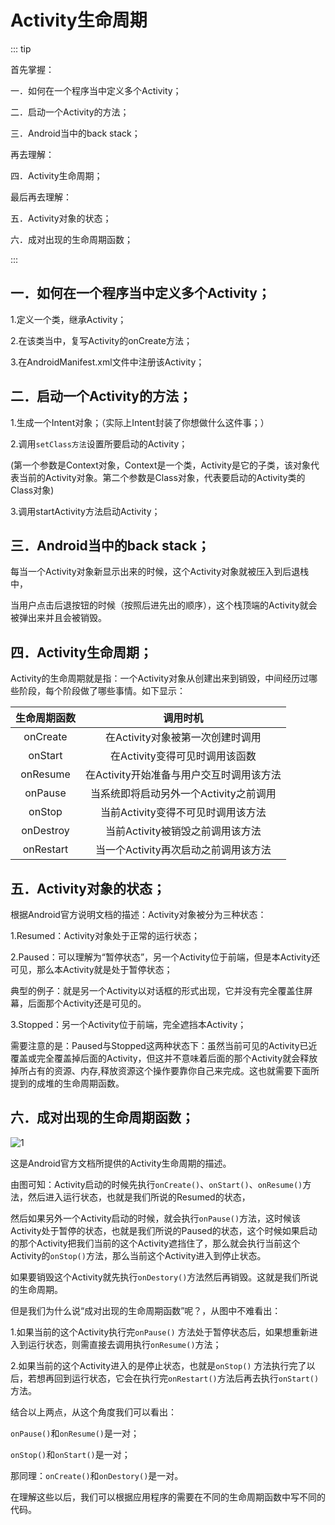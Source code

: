 # Activity生命周期

::: tip

首先掌握：

一．如何在一个程序当中定义多个Activity；

二．启动一个Activity的方法；

三．Android当中的back stack；

再去理解：

四．Activity生命周期；

最后再去理解：

五．Activity对象的状态；

六．成对出现的生命周期函数；

:::

## 一．如何在一个程序当中定义多个Activity；

1.定义一个类，继承Activity；

2.在该类当中，复写Activity的onCreate方法；

3.在AndroidManifest.xml文件中注册该Activity；

## 二．启动一个Activity的方法；

1.生成一个Intent对象；（实际上Intent封装了你想做什么这件事；）

2.调用`setClass方法`设置所要启动的Activity；

(第一个参数是Context对象，Context是一个类，Activity是它的子类，该对象代表当前的Activity对象。第二个参数是Class对象，代表要启动的Activity类的Class对象)

3.调用startActivity方法启动Activity；

## 三．Android当中的back stack；

每当一个Activity对象新显示出来的时候，这个Activity对象就被压入到后退栈中，

当用户点击后退按钮的时候（按照后进先出的顺序），这个栈顶端的Activity就会被弹出来并且会被销毁。

## 四．Activity生命周期；

Activity的生命周期就是指：一个Activity对象从创建出来到销毁，中间经历过哪些阶段，每个阶段做了哪些事情。如下显示：

| 生命周期函数 | 调用时机 |
| :---: | :---: |
| onCreate | 在Activity对象被第一次创建时调用 |
| onStart | 在Activity变得可见时调用该函数 |
| onResume | 在Activity开始准备与用户交互时调用该方法 |
| onPause | 当系统即将启动另外一个Activity之前调用 |
| onStop | 当前Activity变得不可见时调用该方法 |
| onDestroy | 当前Activity被销毁之前调用该方法 |
| onRestart | 当一个Activity再次启动之前调用该方法 |

## 五．Activity对象的状态；

根据Android官方说明文档的描述：Activity对象被分为三种状态：

1.Resumed：Activity对象处于正常的运行状态；

2.Paused：可以理解为“暂停状态”，另一个Activity位于前端，但是本Activity还可见，那么本Activity就是处于暂停状态；

典型的例子：就是另一个Activity以对话框的形式出现，它并没有完全覆盖住屏幕，后面那个Activity还是可见的。

3.Stopped：另一个Activity位于前端，完全遮挡本Activity；

需要注意的是：Paused与Stopped这两种状态下：虽然当前可见的Activity已近覆盖或完全覆盖掉后面的Activity，但这并不意味着后面的那个Activity就会释放掉所占有的资源、内存,释放资源这个操作要靠你自己来完成。这也就需要下面所提到的成堆的生命周期函数。

## 六．成对出现的生命周期函数；

![1](/documents/img/android/04.png)

这是Android官方文档所提供的Activity生命周期的描述。

由图可知：Activity启动的时候先执行`onCreate()`、`onStart()`、`onResume()`方法，然后进入运行状态，也就是我们所说的Resumed的状态，

然后如果另外一个Activity启动的时候，就会执行`onPause()`方法，这时候该Activity处于暂停的状态，也就是我们所说的Paused的状态，这个时候如果启动的那个Activity把我们当前的这个Activity遮挡住了，那么就会执行当前这个Activity的`onStop()`方法，那么当前这个Activity进入到停止状态。

如果要销毁这个Activity就先执行`onDestory()`方法然后再销毁。这就是我们所说的生命周期。

但是我们为什么说“成对出现的生命周期函数”呢？，从图中不难看出：

1.如果当前的这个Activity执行完`onPause()`
方法处于暂停状态后，如果想重新进入到运行状态，则需直接去调用执行`onResume()`方法；

2.如果当前的这个Activity进入的是停止状态，也就是`onStop()`
方法执行完了以后，若想再回到运行状态，它会在执行完`onRestart()`方法后再去执行`onStart()`方法。

结合以上两点，从这个角度我们可以看出：

`onPause()`和`onResume()`是一对；

`onStop()`和`onStart()`是一对；

那同理：`onCreate()`和`onDestory()`是一对。

在理解这些以后，我们可以根据应用程序的需要在不同的生命周期函数中写不同的代码。